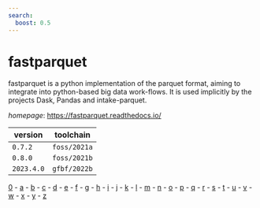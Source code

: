 ```yaml
---
search:
  boost: 0.5
---
```

# fastparquet

fastparquet is a python implementation of the parquet format, aiming to integrate into python-based big data work-flows. It is used implicitly by the projects Dask, Pandas and intake-parquet.

*homepage*: <https://fastparquet.readthedocs.io/>

version | toolchain
--------|----------
``0.7.2`` | ``foss/2021a``
``0.8.0`` | ``foss/2021b``
``2023.4.0`` | ``gfbf/2022b``

[0](../0/index.md) - [a](../a/index.md) - [b](../b/index.md) - [c](../c/index.md) - [d](../d/index.md) - [e](../e/index.md) - [f](../f/index.md) - [g](../g/index.md) - [h](../h/index.md) - [i](../i/index.md) - [j](../j/index.md) - [k](../k/index.md) - [l](../l/index.md) - [m](../m/index.md) - [n](../n/index.md) - [o](../o/index.md) - [p](../p/index.md) - [q](../q/index.md) - [r](../r/index.md) - [s](../s/index.md) - [t](../t/index.md) - [u](../u/index.md) - [v](../v/index.md) - [w](../w/index.md) - [x](../x/index.md) - [y](../y/index.md) - [z](../z/index.md)

